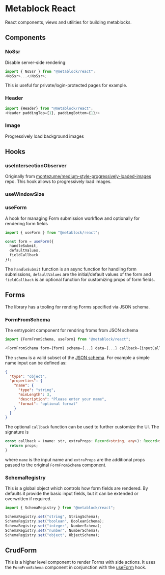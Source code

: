 # Metablock React

React components, views and utilities for building metablocks.

## Components

### NoSsr

Disable server-side rendering

```js
import { NoSsr } from "@metablock/react";
<NoSsr>...</NoSsr>;
```

This is useful for private/login-protected pages for example.

### Header

```js
import {Header} from "@metablock/react";
<Header paddingTop={1}, paddingBottom={1}/>
```

### Image

Progressively load background images

## Hooks

### useIntersectionObserver

Originally from [montezume/medium-style-progressively-loaded-images](https://github.com/montezume/medium-style-progressively-loaded-images) repo.
This hook allows to progressively load images.

### useWindowSize

### useForm

A hook for managing Form submission workflow and optionally for rendering form fields

```typescript
import { useForm } from "@metablock/react";

const form = useForm({
  handleSubmit,
  defaultValues,
  fieldCallback
});
```

The `handleSubmit` function is an async function for handling form submissions, `defaultValues` are the initial/default values of the form and `fieldCallback` is an optional function for customizing props of form fields.

## Forms

The library has a tooling for rending Forms specified via JSON schema.

### FormFromSchema

The entrypoint component for rendring froms from JSON schema

```js
import {FormFromSchema, useForm} from "@metablock/react";

<FormFromSchema form={form} schema={...} data={...} callback={inputCallback} {...extraProps}/>
```

The `schema` is a valid subset of the [JSON schema](https://json-schema.org/). For example a simple name input can be defined as:

```json
{
  "type": "object",
  "properties": {
    "name": {
      "type": "string",
      "minLength": 3,
      "description": "Please enter your name",
      "format": "optional format"
    }
  }
}
```

The optional `callback` function can be used to further customize the UI. The signature is

```typescript
const callback = (name: str, extraProps: Record<string, any>): Record<string, any> => {
  return props;
}
```

where `name` is the input name and `extraProps` are the additional props passed to the original `FormFromSchema` component.

### SchemaRegistry

This is a global object which controls how form fields are rendered. By defaults it provide the basic input fields, but it can be extended or overwritten if required.

```js
import { SchemaRegistry } from "@metablock/react";

SchemaRegistry.set("string", StringSchema);
SchemaRegistry.set("boolean", BooleanSchema);
SchemaRegistry.set("integer", NumberSchema);
SchemaRegistry.set("number", NumberSchema);
SchemaRegistry.set("object", ObjectSchema);
```

## CrudForm

This is a higher level component to render Forms with side actions. It uses the `FormFromSchema` component in conjunction with the [useForm](#useform) hook.
